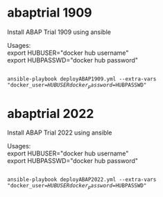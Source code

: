 # abaptrial 1909
Install ABAP Trial 1909 using ansible

Usages: <br>
export HUBUSER="docker hub username" <br>
export HUBPASSWD="docker hub password" <br>
<code>  
ansible-playbook deployABAP1909.yml --extra-vars "docker_user=$HUBUSER docker_password=$HUBPASSWD"
</code>

# abaptrial 2022
Install ABAP Trial 2022 using ansible

Usages: <br>
export HUBUSER="docker hub username" <br>
export HUBPASSWD="docker hub password" <br>
<code>  
ansible-playbook deployABAP2022.yml --extra-vars "docker_user=$HUBUSER docker_password=$HUBPASSWD"
</code>
